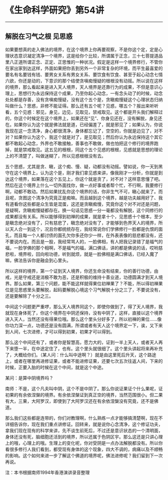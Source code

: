 # 《生命科学研究》第54讲

------

## 解脱在习气之根 见思惑

如果要想真的走入佛法的境界，在这个境界上你再要观察，不是你这个定，定是心理状态意识凝定清净一个境界，这是给你个比较，所谓属于正念，三十七菩提道品里八正道所谓正念、正定、正思惟的一种状况。假定是这样一个境界修行，不管你在家出家到达这样，外面如果把你丢到另外一个非常复杂的环境，而平生最喜爱的要名有名要钱有钱、要男女关系有男女关系、要饮食有饮食、甚至于起心动念七情六欲，你还是动的，下意识的那个结使贪嗔痴慢疑的根根没有动摇。所以说在这样的境界，那么看起来是进入天人境界，天人境界是还靠行为的成果，不但是意识心理上，思想行为永远保持这个成果，乃至你起心动念，一有念头动了的时候，动念处处都是存善，没有贪嗔痴慢疑，没有这个五个是，贪瞋痴慢疑这个心理状态归纳叫做什么？思惑，非修不能证得。那么还有五个呢？见惑，哪五个？报出来听听看，五个见惑：邪见，身见，边见，见取见，禁戒取见。这个都是开头我们解释过的，你这个时候定在这个境界上，如果还在“见”、你身见还在，没有解脱，身见还在。如果你认为这个就是佛法就是道，已经偏差了，就是邪见了；如果认为，你说我现在这一念清净，身心都很清净，身体都忘记了，空空的，你就是边见了，对不对？如果你认为这个，我这个就是对了，是见取见；然后你认为永远保持这个其它都不敢起心动念，外界也不敢接触，善事也不敢做，做也怕把这个修行的境界跑掉，就是禁戒取见。这五见的根根，同这个五个见惑的根根，见惑就是思想的理论上的不清楚了，叫做迷糊了，所以见惑根根没有去。

五个思惑，尤其是贪、瞋，这个痴、慢、疑，动都没有动摇。譬如说，你一天到黑守在这个境界上，认为这个是，刚才我们拿见惑来讲，像我刚才一分析，你就是到达这个境界，如果落在这个五见上，你这个就是贪了，对不对？这样意思懂了吧。然后在这个境界上什么一切外面找你，做一点好事或者帮个忙，不行啊，我要修行啊，动都不敢动。然后如果扰乱你这个境界的话，你非生气不可，瞋心就来了。而且呢，贪图这个清净为究竟正是痴嘛。而且越到这个境界，越是功夫越用好了、我有道看你这些都是众生皆是混蛋，这还是贪瞋痴慢，究竟你这个对不对还是问题，是疑啊，贪瞋痴慢疑都存在。换一句话见思惑一分一毫都没有解脱，这个同修行的成果都没有关系。所以能够得到初禅的成果，就是拿十个，见思惑十个根本，至少是瞋念绝对没有了，只有慈悲了，瞋念绝对没有了，才能够到色界天人的境界，所以天人合一到这个，况且你都统统存在，我经常说你们学佛修行一脸都是仇恨的面孔，而且每一个人都讨债的面孔欠你多还你少一样，在外表表像的慈悲都没有，还不要说内在。而且是一股，我经常骂人的，一脸佛相，有人把我记录错了是福气的福，一脸学佛的那个相啊，不是福气的福，满口佛话，讲的都是佛说的话，哎哟慈悲啦，境界啦，回向啦功德，听到就烦，就是一脸佛相是满口佛话，已经入魔了嘛，佛法告诉你是融会到心里头。

所以这样的境界，第一个证到天人境界，你还生命没有结束，你的善行功德，由戒，光是守戒还是消极不敢为恶，还是积极的维持十善业道，功德圆满才到天人境界。那么如果，第三个问题，能不能这样就得果位初禅果了？不能，所以得初禅果位是见思惑里头要解脱，起码要解脱心境这个习气解脱十分之三了，不要说没有，还是要解除了十分之三。

中间这个问题更严重啰，那么天人境界同这个，即使你做到了，得了天人境界，我就现在身体死了，你这个境界在中阴还保持，没有中阴了，这样，直接以这个境界进入天人，当然还没有得果位哦。那么这个里头分好多了，所以初禅的果位……像你功力深一点，功德还是没有圆满，所谓或者有天人这个境界定一下，诶，又下来到人间，七次进修，才可以得到初果，初果才可以得到。

那么这个中间还有了，或者你是智慧高，愿力大的，证到一半上天人，或者天人再下来堕一半，在中途定住了，也有。这个里头就很细了。这个里头讲起将来再补充了，大概给你们。（某人问：什么叫中途啊？）就是由这里死后升天，这个路途上，或者在哪里再进修证果，或者不能进修证果，还要七次五次往返人间，下来的时候，正要入胎的时候在这个中间，就是这个中途。

某问：是算中阴境界吗？

南师：不是，这个凡夫叫中阴，这个不是中阴了。那么你说证果证个什么果呢，证初果的有余依涅槃的境界。有余依涅槃证到真正空的境界，当然范围很小。但二果有大，三果，大阿罗汉，即使到了大阿罗汉还在有余依涅槃没有究竟，还不是佛道。

那么我们这些都是连带的，你们对教理啊，什么熟练一点才能够搞清楚啊，现在不详细告诉你，现在我们重点讲修证。回转来，就是说你心念清净，这个修证功夫，拿我们现在现有的科学来讲，先不谈生前死后，不过还是意识状态的一个清明面，身体还没有死，脑细胞还活到的境界，所以还属于色阴区宇。那么这还是只讲心理上的哦，心理上的哦。生理上的变化呢，你对受阴是一点办法解脱都没有。所以你看很多修行人我们看到，都受现有身体的这个现象，四大不调的，病痛以及不顺畅的影响。这个如何来进一步了解这个佛道的境界呢，佛法进修呢？我们留到下一次再说。

注：本书根据南师1994年香港演讲录音整理

